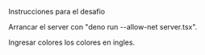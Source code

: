 Instrucciones para el desafio

Arrancar el server con "deno run --allow-net server.tsx".

Ingresar colores los colores en ingles.